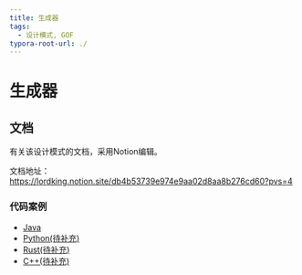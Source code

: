 ```yaml
---
title: 生成器
tags: 
  - 设计模式, GOF
typora-root-url: ./
---
```


# 生成器

## 文档

有关该设计模式的文档，采用Notion编辑。

文档地址：https://lordking.notion.site/db4b53739e974e9aa02d8aa8b276cd60?pvs=4

### 代码案例

- [Java](./source-codes/java/)
- [Python(待补充)](./source-codes/python/)
- [Rust(待补充)](./source-codes/rust/)
- [C++(待补充)](./source-codes/cpp/)


